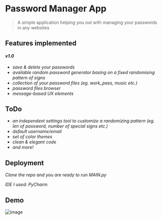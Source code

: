 # Password Manager App

<blockquote>
A simple application helping you out with managing your passwords in any websites 
</blockquote>
 
## Features implemented
#### *__v1.0__*

 - *save & delete your passwords*
 - *available random password generator basing on a fixed randomising pattern of signs*
 - *collection of your password files (eg. work_pass, music etc.)*
 - *password files browser*
 - *message-based UX elements*


## ToDo

- *an independent settings tool to customize a randomizing pattern (eg. len of password, number of special signs etc.)*
- *default username/email*
- *set of color themes*
- *clean & elegant code*
- *and more!*


## Deployment

*Clone the repo and you are ready to run MAIN.py*

*IDE I used: PyCharm*

## Demo
 <img src="https://user-images.githubusercontent.com/103358101/163044505-8f9385f7-6367-4926-9e50-d3adc1419dc9.png" alt="image" style="max-width: 100%;">
 
